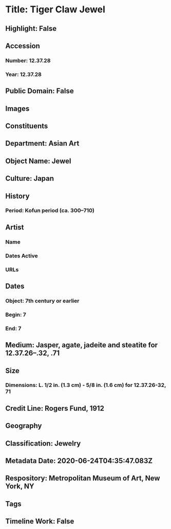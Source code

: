 # Title: Tiger Claw Jewel
## Highlight: False
## Accession
### Number: 12.37.28
### Year: 12.37.28
## Public Domain: False
## Images
## Constituents
## Department: Asian Art
## Object Name: Jewel
## Culture: Japan
## History
### Period: Kofun period (ca. 300–710)
## Artist
### Name
### Dates Active
### URLs
## Dates
### Object: 7th century or earlier
### Begin: 7
### End: 7
## Medium: Jasper, agate, jadeite and steatite for 12.37.26–.32, .71
## Size
### Dimensions: L. 1/2 in. (1.3 cm) - 5/8 in. (1.6 cm) for 12.37.26-32, 71
## Credit Line: Rogers Fund, 1912
## Geography
## Classification: Jewelry
## Metadata Date: 2020-06-24T04:35:47.083Z
## Respository: Metropolitan Museum of Art, New York, NY
## Tags
## Timeline Work: False